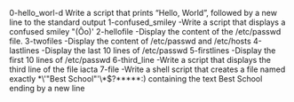 0-hello_worl-d Write a script that prints “Hello, World”, followed by a new line to the standard output
 1-confused_smiley -Write a script that displays a confused smiley "(Ôo)'
2-hellofile -Display the content of the /etc/passwd file.
3-twofiles -Display the content of /etc/passwd and /etc/hosts
4-lastlines -Display the last 10 lines of /etc/passwd
5-firstlines -Display the first 10 lines of /etc/passwd
6-third_line -Write a script that displays the third line of the file iacta
7-file -Write a shell script that creates a file named exactly \*\\'"Best School"\'\\*$\?\*\*\*\*\*:) containing the text Best School ending by a new line

